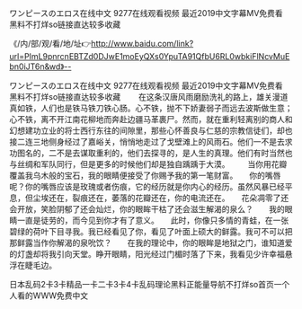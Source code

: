 ワンピースのエロス在线中文
9277在线观看视频
最近2019中文字幕MV免费看
黑料不打烊so链接直达较多收藏


《/内/部/观/看/地/址👉http://www.baidu.com/link?url=PImL9pnrcnEBTZd0DJwE1moEyQXs0YpuTA91QfbU6RL0wbkiFlNcvMuEbn0iJT6n&wd》--

ワンピースのエロス在线中文
9277在线观看视频
最近2019中文字幕MV免费看
黑料不打烊so链接直达较多收藏
　　在这条汉唐风雨磨励洗礼的路上，雄关漫道真如铁，人们也是铁马铁刀铁心肠。心不铁，抛不下娇妻弱子而远去波斯做生意；心不铁，离不开江南花柳地而奔赴边疆马革裹尸。然而，就在重利轻离别的商人和幻想建功立业的将士西行东往的间隙里，那些心怀善良与仁慈的宗教信徒们，却也接二连三地侧身经过了嘉峪关，悄悄地走过了戈壁滩上的风雨石。他们一不是去求功图名的，二不是去谋取重利的，他们去探寻的，是人生的真理。他们有时当然也与丝绸和军队同行，但是更多的时候他们却是独自踽踽于大漠。
　　当你用花瓣覆盖我乌木般的宝石，我的眼睛便接受了你赐予我的第一笔财富。　　你的嘴唇呢？你的嘴唇应该是玫瑰或者伤痕，它的经历就是你内心的经历。虽然风暴已经平息，但尘埃还在，裂痕还在，萎落的花瓣还在，你的电流还在。　　花朵凋零了还会开放，笑脸阴郁了还会灿烂，你的眼眸干枯了还会滋生解渴的泉么？　　我的眼睛一直是徒劳的，而今见到你才有了意义。　　此时，你像只多情的青蛙，在一张碧绿的荷叶下目寻我。我已经看见了你，看见了叶面上硕大的鲜露。我可不可以把那鲜露当作你解渴的泉吮饮？　　在我的理论中，你的眼眸是地狱之门，谁知道爱的灯盏却将我引向天堂。睁开眼睛，阳光经过门楣时落了下来，我看见少许幸福悬浮在睫毛边。





日本乱码2卡3卡精品一卡二卡3卡4卡乱码理论黑料正能量导航不打烊so首页一个人看的WWW免费中文
